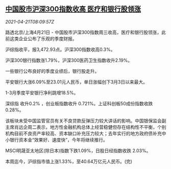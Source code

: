 <!--1618993863000-->
[中国股市沪深300指数收高 医疗和银行股领涨](https://cn.reuters.com/article/china-stocks-hea-bank-0421-idCNKBS2C80ZM)
------

<div><i>2021-04-21T08:09:57Z</i></div><p>路透北京/上海4月21日 - 中国股市沪深300指数周三收高，医疗和银行股领涨，此前这类企业公布了乐观的季度财报。</p><p>沪综指收平，报3,472.93点。沪深300指数收高0.3%。</p><p>沪深300银行指数涨1.79%，沪深300医药卫生指数收升2.19%。</p><p>一些银行公布良好的季度业绩后，银行股走升。</p><p>平安银行大涨6.09%至23.01元人民币，单日涨幅创下3月3日以来最大。</p><p>1-3月季度平安银行净利跳增18.5%。</p><p>深综指 收升0.2% ，创业板指数收升 0.721%。上证科创板50成份指数收跌0.28%。</p><p>该板块未受中国监管官员有关不良贷款反弹压力较大讲话的影响。中国银保监会副主席肖远企周二表示，地方性金融机构总体上经营稳健但存在结构性不平衡，个别机构目前不良资产率较高、资本缺口补充压力较大；去年实行的地方政府债补充中小银行资本金“效果好、速度快”，今年将继续推行。</p><p>MSCI明晟亚太地区(除日本)指数下跌1.09%，日股日经指数收跌 2.03%。</p><p>本周迄今，沪综指市值上涨1.33%，至40.64万亿元人民币。(完)</p>
